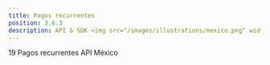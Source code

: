 ```yaml
---
title: Pagos recurrentes
position: 3.6.3
description: API & SDK <img src="/images/illustrations/mexico.png" width="50">
---
```


19 Pagos recurrentes API México
